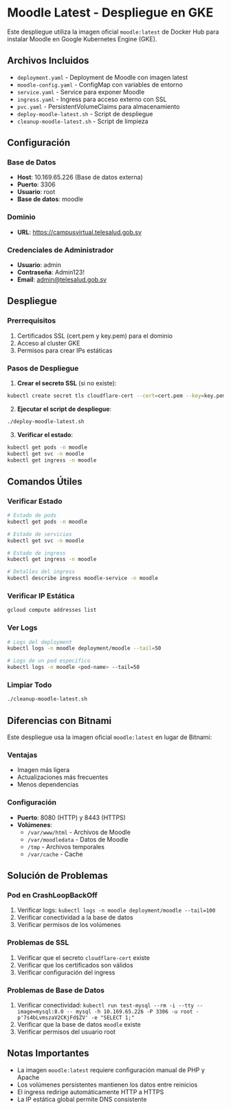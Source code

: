 # Moodle Latest - Despliegue en GKE

Este despliegue utiliza la imagen oficial `moodle:latest` de Docker Hub para instalar Moodle en Google Kubernetes Engine (GKE).

## Archivos Incluidos

- `deployment.yaml` - Deployment de Moodle con imagen latest
- `moodle-config.yaml` - ConfigMap con variables de entorno
- `service.yaml` - Service para exponer Moodle
- `ingress.yaml` - Ingress para acceso externo con SSL
- `pvc.yaml` - PersistentVolumeClaims para almacenamiento
- `deploy-moodle-latest.sh` - Script de despliegue
- `cleanup-moodle-latest.sh` - Script de limpieza

## Configuración

### Base de Datos
- **Host**: 10.169.65.226 (Base de datos externa)
- **Puerto**: 3306
- **Usuario**: root
- **Base de datos**: moodle

### Dominio
- **URL**: https://campusvirtual.telesalud.gob.sv

### Credenciales de Administrador
- **Usuario**: admin
- **Contraseña**: Admin123!
- **Email**: admin@telesalud.gob.sv

## Despliegue

### Prerrequisitos
1. Certificados SSL (cert.pem y key.pem) para el dominio
2. Acceso al cluster GKE
3. Permisos para crear IPs estáticas

### Pasos de Despliegue

1. **Crear el secreto SSL** (si no existe):
```bash
kubectl create secret tls cloudflare-cert --cert=cert.pem --key=key.pem -n moodle
```

2. **Ejecutar el script de despliegue**:
```bash
./deploy-moodle-latest.sh
```

3. **Verificar el estado**:
```bash
kubectl get pods -n moodle
kubectl get svc -n moodle
kubectl get ingress -n moodle
```

## Comandos Útiles

### Verificar Estado
```bash
# Estado de pods
kubectl get pods -n moodle

# Estado de servicios
kubectl get svc -n moodle

# Estado de ingress
kubectl get ingress -n moodle

# Detalles del ingress
kubectl describe ingress moodle-service -n moodle
```

### Verificar IP Estática
```bash
gcloud compute addresses list
```

### Ver Logs
```bash
# Logs del deployment
kubectl logs -n moodle deployment/moodle --tail=50

# Logs de un pod específico
kubectl logs -n moodle <pod-name> --tail=50
```

### Limpiar Todo
```bash
./cleanup-moodle-latest.sh
```

## Diferencias con Bitnami

Este despliegue usa la imagen oficial `moodle:latest` en lugar de Bitnami:

### Ventajas
- Imagen más ligera
- Actualizaciones más frecuentes
- Menos dependencias

### Configuración
- **Puerto**: 8080 (HTTP) y 8443 (HTTPS)
- **Volúmenes**: 
  - `/var/www/html` - Archivos de Moodle
  - `/var/moodledata` - Datos de Moodle
  - `/tmp` - Archivos temporales
  - `/var/cache` - Cache

## Solución de Problemas

### Pod en CrashLoopBackOff
1. Verificar logs: `kubectl logs -n moodle deployment/moodle --tail=100`
2. Verificar conectividad a la base de datos
3. Verificar permisos de los volúmenes

### Problemas de SSL
1. Verificar que el secreto `cloudflare-cert` existe
2. Verificar que los certificados son válidos
3. Verificar configuración del ingress

### Problemas de Base de Datos
1. Verificar conectividad: `kubectl run test-mysql --rm -i --tty --image=mysql:8.0 -- mysql -h 10.169.65.226 -P 3306 -u root -p'7s4bLvmszaV2CKjFd$ZV' -e "SELECT 1;"`
2. Verificar que la base de datos `moodle` existe
3. Verificar permisos del usuario root

## Notas Importantes

- La imagen `moodle:latest` requiere configuración manual de PHP y Apache
- Los volúmenes persistentes mantienen los datos entre reinicios
- El ingress redirige automáticamente HTTP a HTTPS
- La IP estática global permite DNS consistente 